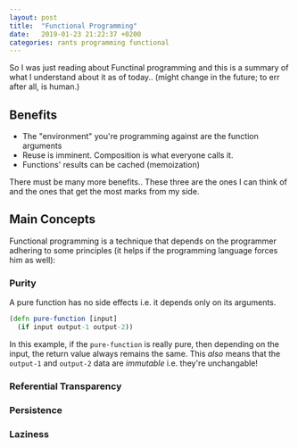 ```yaml
---
layout: post
title:  "Functional Programming"
date:   2019-01-23 21:22:37 +0200
categories: rants programming functional
---
```


So I was just reading about Functinal programming and this is a summary of what I understand about it as of today.. (might change in the future; to err after all, is human.)

## Benefits
- The "environment" you're programming against are the function arguments
- Reuse is imminent. Composition is what everyone calls it.
- Functions' results can be cached (memoization)

There must be many more benefits.. These three are the ones I can think of and the ones that get the most marks from my side.

## Main Concepts
Functional programming is a technique that depends on the programmer adhering to some principles (it helps if the programming language forces him as well):

### Purity
A pure function has no side effects i.e. it depends only on its arguments.

```clj
(defn pure-function [input]
  (if input output-1 output-2))
```

In this example, if the `pure-function` is really pure, then depending on the input, the return value always remains the same. This _also_ means that the `output-1` and `output-2` data are _immutable_ i.e. they're unchangable! 

### Referential Transparency

### Persistence

### Laziness
